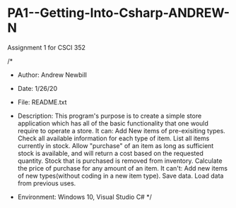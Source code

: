 # PA1--Getting-Into-Csharp-ANDREW-N
Assignment 1 for CSCI 352

/*
 * Author: Andrew Newbill
 * Date: 1/26/20
 * File: README.txt
 * Description: This program's purpose is to create a simple store application which has all of the basic functionality that one would require to operate a store. 
					It can:
					Add New items of pre-exisiting types.
					Check all available information for each type of item.
					List all items currently in stock.
					Allow "purchase" of an item as long as sufficient stock is available, and will return a cost based on the requested quantity. Stock that is purchased is removed from inventory.
					Calculate the price of purchase for any amount of an item.
					It can't:
					Add new items of new types(without coding in a new item type).
					Save data.
					Load data from previous uses.
					
 * Environment: Windows 10, Visual Studio C#
 */
